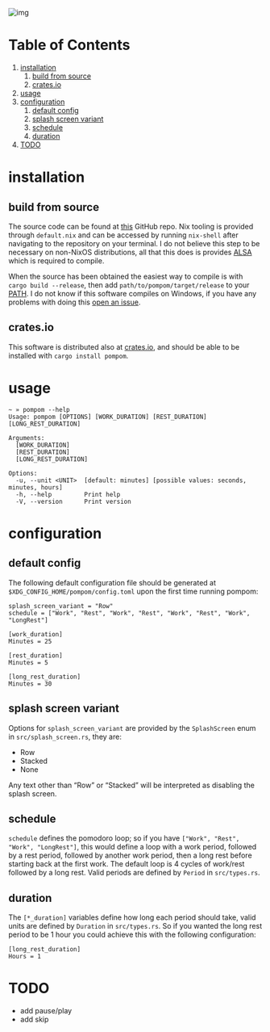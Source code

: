 ![img](./pompom-demo.gif)


# Table of Contents

1.  [installation](#orgf2f4fa2)
    1.  [build from source](#org7e0584a)
    2.  [crates.io](#org4a42371)
2.  [usage](#orgd540547)
3.  [configuration](#orgb38a055)
    1.  [default config](#org764d512)
    2.  [splash screen variant](#orgcfdc47a)
    3.  [schedule](#org11e5b4b)
    4.  [duration](#org3980862)
4.  [TODO](#orgbefd13c)


<a id="orgf2f4fa2"></a>

# installation


<a id="org7e0584a"></a>

## build from source

The source code can be found at [this](https://github.com/LiquidZulu/pompom) GitHub repo. Nix tooling is provided through `default.nix` and can be accessed by running `nix-shell` after navigating to the repository on your terminal. I do not believe this step to be necessary on non-NixOS distributions, all that this does is provides [ALSA](https://alsa-project.org/wiki/Main_Page) which is required to compile.

When the source has been obtained the easiest way to compile is with `cargo build --release`, then add `path/to/pompom/target/release` to your [PATH](https://en.wikipedia.org/wiki/PATH_(variable)). I do not know if this software compiles on Windows, if you have any problems with doing this [open an issue](https://github.com/LiquidZulu/pompom/issues).


<a id="org4a42371"></a>

## crates.io

This software is distributed also at [crates.io](https://crates.io/crates/pompom), and should be able to be installed with `cargo install pompom`.


<a id="orgd540547"></a>

# usage

    ~ » pompom --help
    Usage: pompom [OPTIONS] [WORK_DURATION] [REST_DURATION] [LONG_REST_DURATION]
    
    Arguments:
      [WORK_DURATION]
      [REST_DURATION]
      [LONG_REST_DURATION]
    
    Options:
      -u, --unit <UNIT>  [default: minutes] [possible values: seconds, minutes, hours]
      -h, --help         Print help
      -V, --version      Print version


<a id="orgb38a055"></a>

# configuration


<a id="org764d512"></a>

## default config

The following default configuration file should be generated at `$XDG_CONFIG_HOME/pompom/config.toml` upon the first time running pompom:

    splash_screen_variant = "Row"
    schedule = ["Work", "Rest", "Work", "Rest", "Work", "Rest", "Work", "LongRest"]
    
    [work_duration]
    Minutes = 25
    
    [rest_duration]
    Minutes = 5
    
    [long_rest_duration]
    Minutes = 30


<a id="orgcfdc47a"></a>

## splash screen variant

Options for `splash_screen_variant` are provided by the `SplashScreen` enum in `src/splash_screen.rs`, they are:

-   Row
-   Stacked
-   None

Any text other than &ldquo;Row&rdquo; or &ldquo;Stacked&rdquo; will be interpreted as disabling the splash screen.


<a id="org11e5b4b"></a>

## schedule

`schedule` defines the pomodoro loop; so if you have `["Work", "Rest", "Work", "LongRest"]`, this would define a loop with a work period, followed by a rest period, followed by another work period, then a long rest before starting back at the first work. The default loop is 4 cycles of work/rest followed by a long rest. Valid periods are defined by `Period` in `src/types.rs`.


<a id="org3980862"></a>

## duration

The `[*_duration]` variables define how long each period should take, valid units are defined by `Duration` in `src/types.rs`. So if you wanted the long rest period to be 1 hour you could achieve this with the following configuration:

    [long_rest_duration]
    Hours = 1


<a id="orgbefd13c"></a>

# TODO

-   add pause/play
-   add skip


